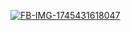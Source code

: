 <a href="https://ibb.co/d4f8RPMt"><img src="https://i.ibb.co/5h1bPr4k/FB-IMG-1745431618047.jpg" alt="FB-IMG-1745431618047" border="0"></a>
